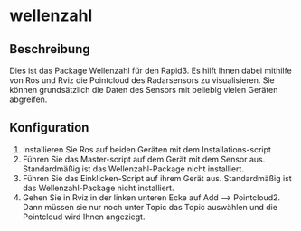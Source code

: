 # wellenzahl
## Beschreibung
Dies ist das Package Wellenzahl für den Rapid3. Es hilft Ihnen dabei mithilfe von Ros und Rviz die Pointcloud des Radarsensors zu visualisieren. Sie können grundsätzlich die Daten des Sensors mit beliebig vielen Geräten abgreifen.
## Konfiguration
1. Installieren Sie Ros auf beiden Geräten mit dem Installations-script
2. Führen Sie das Master-script auf dem Gerät mit dem Sensor aus. Standardmäßig ist das Wellenzahl-Package nicht installiert.
3. Führen Sie das Einklicken-Script auf ihrem Gerät aus. Standardmäßig ist das Wellenzahl-Package nicht installiert.
4. Gehen Sie in Rviz in der linken unteren Ecke auf Add --> Pointcloud2. Dann müssen sie nur noch unter Topic das Topic auswählen und die Pointcloud wird Ihnen angeziegt.
